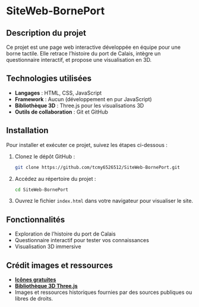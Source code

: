 # SiteWeb-BornePort

## Description du projet
Ce projet est une page web interactive développée en équipe pour une borne tactile. Elle retrace l’histoire du port de Calais, intègre un questionnaire interactif, et propose une visualisation en 3D.

## Technologies utilisées
- **Langages** : HTML, CSS, JavaScript
- **Framework** : Aucun (développement en pur JavaScript)
- **Bibliothèque 3D** : Three.js pour les visualisations 3D
- **Outils de collaboration** : Git et GitHub

## Installation
Pour installer et exécuter ce projet, suivez les étapes ci-dessous :

1. Clonez le dépôt GitHub :
    ```sh
    git clone https://github.com/tcmy6526512/SiteWeb-BornePort.git 
    ```

2. Accédez au répertoire du projet :
    ```sh
    cd SiteWeb-BornePort
    ```

3. Ouvrez le fichier `index.html` dans votre navigateur pour visualiser le site.

## Fonctionnalités
- Exploration de l’histoire du port de Calais
- Questionnaire interactif pour tester vos connaissances
- Visualisation 3D immersive

## Crédit images et ressources
- **[Icônes gratuites](https://www.flaticon.com)**
- **[Bibliothèque 3D Three.js](https://threejs.org)**
- Images et ressources historiques fournies par des sources publiques ou libres de droits.